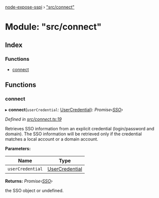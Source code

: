 [node-expose-sspi](../README.md) › ["src/connect"](_src_connect_.md)

# Module: "src/connect"

## Index

### Functions

* [connect](_src_connect_.md#connect)

## Functions

###  connect

▸ **connect**(`userCredential`: [UserCredential](../interfaces/_lib_sspi_d_.usercredential.md)): *Promise‹[SSO](../classes/_src_sso_.sso.md)›*

*Defined in [src/connect.ts:19](https://github.com/jlguenego/node-expose-sspi/blob/e275dcb/src/connect.ts#L19)*

Retrieves SSO information from an explicit credential (login/password and domain).
The SSO information will be retrieved only if the credential
matches a local account or a domain account.

**Parameters:**

Name | Type |
------ | ------ |
`userCredential` | [UserCredential](../interfaces/_lib_sspi_d_.usercredential.md) |

**Returns:** *Promise‹[SSO](../classes/_src_sso_.sso.md)›*

the SSO object or undefined.
